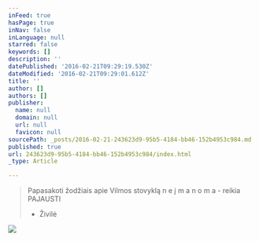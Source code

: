```yaml
---
inFeed: true
hasPage: true
inNav: false
inLanguage: null
starred: false
keywords: []
description: ''
datePublished: '2016-02-21T09:29:19.530Z'
dateModified: '2016-02-21T09:29:01.612Z'
title: ''
author: []
authors: []
publisher:
  name: null
  domain: null
  url: null
  favicon: null
sourcePath: _posts/2016-02-21-243623d9-95b5-4184-bb46-152b4953c984.md
published: true
url: 243623d9-95b5-4184-bb46-152b4953c984/index.html
_type: Article

---
```

> Papasakoti žodžiais
> apie Vilmos stovyklą 
> n e į m a n o m a -
> reikia
> PAJAUSTI
> - Živilė

![](https://the-grid-user-content.s3-us-west-2.amazonaws.com/60ed64f9-9980-4028-9cf6-37124ab78add.jpg)